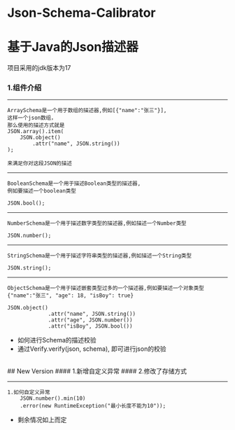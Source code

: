 # Json-Schema-Calibrator
# 基于Java的Json描述器
  项目采用的jdk版本为17


### 1.组件介绍

---
    ArraySchema是一个用于数组的描述器,例如[{"name":"张三"}],
    这样一个json数组，
    那么使用的描述方式就是
    JSON.array().item(
        JSON.object()
            .attr("name", JSON.string())
    );

    来满足你对这段JSON的描述
---
    BooleanSchema是一个用于描述Boolean类型的描述器,
    例如要描述一个boolean类型
    
    JSON.bool();
---
    NumberSchema是一个用于描述数字类型的描述器,例如描述一个Number类型

    JSON.number();
---
    StringSchema是一个用于描述字符串类型的描述器,例如描述一个String类型

    JSON.string();
---
    ObjectSchema是一个用于描述嵌套类型过多的一个描述器,例如要描述一个对象类型
    {"name":"张三", "age": 18, "isBoy": true}

    JSON.object()
                 .attr("name", JSON.string())
                 .attr("age", JSON.number())
                 .attr("isBoy", JSON.bool())

- 如何进行Schema的描述校验
- 通过Verify.verify(json, schema), 即可进行json的校验
<br>
## New Version
#### 1.新增自定义异常
#### 2.修改了存储方式

---
    1.如何自定义异常
        JSON.number().min(10)
        .error(new RuntimeException("最小长度不能为10"));
- 剩余情况如上而定
